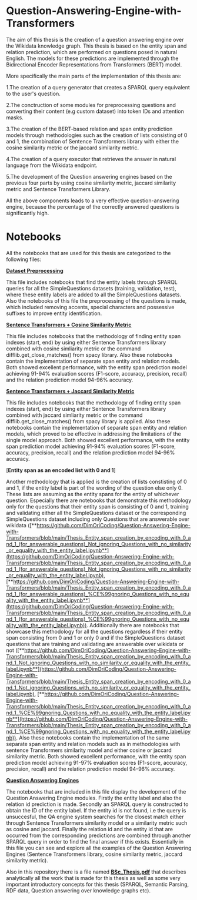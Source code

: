 # Question-Answering-Engine-with-Transformers
The aim of this thesis is the creation of a question answering engine over the Wikidata knowledge graph. 
This thesis is based on the entity span and relation prediction, which are performed on questions posed in natural English. The models for these predictions are implemented through the Bidirectional Encoder Representations from Transformers (BERT) model.

More specifically the main parts of the implementation of this thesis are:


   1.The creation of a query generator that creates a SPARQL query equivalent to the user's question.
   
   2.The conctruction of some modules for preprocessing questions and converting their content (e.g custom dataset) into token IDs and attention masks.
   
   3.The creation of the BERT-based relation and span entity prediction models through methodologies such as the creation of lists consisting of 0 and 1, the combination of Sentence Transformers library with 
   either the cosine similarity metric or the jaccard similarity metric.
   
   4.The creation of a query executor that retrieves the answer in natural language from the Wikidata endpoint.
   
   5.The development of the Question answering engines based on the previous four parts by using cosine similarity metric, jaccard similarity metric and Sentence Transformers Library.

All the above components leads to a very effective question-answering engine, because the percentage of the correctly answered questions is significantly high.

# Notebooks

All the notebooks that are used for this thesis are categorized to the following files:

[**Dataset Preprocessing**](https://github.com/DimOriCoding/Question-Answering-Engine-with-Transformers/tree/main/Dataset%20Preprocessing)

This file includes notebooks that find the entity labels through SPARQL queries for all the SimpleQuestions datasets (training, validation, test), where these entity labels are added to all the SimpleQuestions datasets. Also the notebooks of this file the preprocessing of the questions is made, which included removing accents, special characters and possessive suffixes to improve entity identification.

[**Sentence Transformers + Cosine Similarity Metric**](https://github.com/DimOriCoding/Question-Answering-Engine-with-Transformers/tree/main/Sentence%20Transformers%20%2B%20Cosine%20Similarity%20Metric%20Methodology)

This file includes notebooks that the methodology of finding entity span indexes (start, end) by using either Sentence Transformers library combined with cosine simliarity metric or the command difflib.get_close_matches() from spacy library. Also these notebooks contain the implementation of separate span entity and relation models. Both showed excellent performance, with the entity span prediction model achieving 91-94% evaluation scores (F1-score, accuracy, precision, recall) and the relation prediction model 94-96% accuracy.

[**Sentence Transformers + Jaccard Similarity Metric**](https://github.com/DimOriCoding/Question-Answering-Engine-with-Transformers/tree/main/Sentence%20Transformers%20%2B%20Jaccard%20Similarity%20Metric%20Methodology)

This file includes notebooks that the methodology of finding entity span indexes (start, end) by using either Sentence Transformers library combined with jaccard simliarity metric or the command difflib.get_close_matches() from spacy library is applied. Also these notebooks contain the implementation of separate span entity and relation models, which proved to be effective in addressing the limitations of the single model approach. Both showed excellent performance, with the entity span prediction model achieving 91-94% evaluation scores (F1-score, accuracy, precision, recall) and the relation prediction model 94-96% accuracy.


[**Entity span as an encoded list with 0 and 1**] 

Another methodology that is applied is the creation of lists constisting of 0 and 1, if the entity label is part of the wording of the question else only 0. 
These lists are assuming as the entity spans for the entity of whichever question. Especially there are notebooks that demonstrate this methodology only for the questions that their entity span is consisting of 0 and 1, training and validating either all the SimpleQuestions dataset or the corresponding SimpleQuestions dataset including only Questions that are answerable over wikidata ([**https://github.com/DimOriCoding/Question-Answering-Engine-with-Transformers/blob/main/Thesis_Entity_span_creation_by_encoding_with_0_and_1_(for_answerable_questions)_Not_ignoring_Questions_with_no_similarity_or_equality_with_the_entity_label.ipynb**](https://github.com/DimOriCoding/Question-Answering-Engine-with-Transformers/blob/main/Thesis_Entity_span_creation_by_encoding_with_0_and_1_(for_answerable_questions)_Not_ignoring_Questions_with_no_similarity_or_equality_with_the_entity_label.ipynb), [**https://github.com/DimOriCoding/Question-Answering-Engine-with-Transformers/blob/main/Thesis_Entity_span_creation_by_encoding_with_0_and_1_(for_answerable_questions)_%CE%99gnoring_Questions_with_no_equality_with_the_entity_label.ipynb**](https://github.com/DimOriCoding/Question-Answering-Engine-with-Transformers/blob/main/Thesis_Entity_span_creation_by_encoding_with_0_and_1_(for_answerable_questions)_%CE%99gnoring_Questions_with_no_equality_with_the_entity_label.ipynb)). Additionally there are notebooks that showcase this methodology for all the questions regardless if their entity span consisting from 0 and 1 or only 0 and if the SimpleQuestions dataset questions that are training and validating are answerable over wikidata or not ([**https://github.com/DimOriCoding/Question-Answering-Engine-with-Transformers/blob/main/Thesis_Entity_span_creation_by_encoding_with_0_and_1_Not_ignoring_Questions_with_no_similarity_or_equality_with_the_entity_label.ipynb**](https://github.com/DimOriCoding/Question-Answering-Engine-with-Transformers/blob/main/Thesis_Entity_span_creation_by_encoding_with_0_and_1_Not_ignoring_Questions_with_no_similarity_or_equality_with_the_entity_label.ipynb), [**https://github.com/DimOriCoding/Question-Answering-Engine-with-Transformers/blob/main/Thesis_Entity_span_creation_by_encoding_with_0_and_1_%CE%99gnoring_Questions_with_no_equality_with_the_entity_label.ipynb**](https://github.com/DimOriCoding/Question-Answering-Engine-with-Transformers/blob/main/Thesis_Entity_span_creation_by_encoding_with_0_and_1_%CE%99gnoring_Questions_with_no_equality_with_the_entity_label.ipynb)). Also these notebooks contain the implementation of the same separate span entity and relation models such as in methodologies with sentence Transformers similarity model and either cosine or jaccard similarity metric. Both showed excellent performance, with the entity span prediction model achieving 91-97% evaluation scores (F1-score, accuracy, precision, recall) and the relation prediction model 94-96% accuracy.

[**Question Answering Engines**](https://github.com/DimOriCoding/Question-Answering-Engine-with-Transformers/tree/main/Question%20Answering%20Engines)

The notebooks that are included in this file display the development of the Question Answering Engine modules. Firstly the entity label and also the relation id prediction is made. Secondly an SPARQL query is constructed to obtain the ID of the entity label. If the entity id is not found, i.e the query is unsuccesful, the QA engine system searches for the closest match either through Sentence Transformers similarity model or a similarity metric such as cosine and jaccard. Finally the relation id and the entity id that are occurred from the corresponding predictions are combined through another SPARQL query in order to find the final answer if this exists. Essentially in this file you can see and explore all the examples of the Question Answering Engines (Sentence Transformers library, cosine similarity metric, jaccard similarity metric).

Also in this repository there is a file named [**BSc_Thesis.pdf**](https://github.com/DimOriCoding/Question-Answering-Engine-with-Transformers/blob/main/BSc_Thesis.pdf) that describes analytically all the work that is made for this thesis as well as some very important introductory concepts for this thesis (SPARQL, Semantic Parsing, RDF data, Question answering over knowledge graphs etc).

